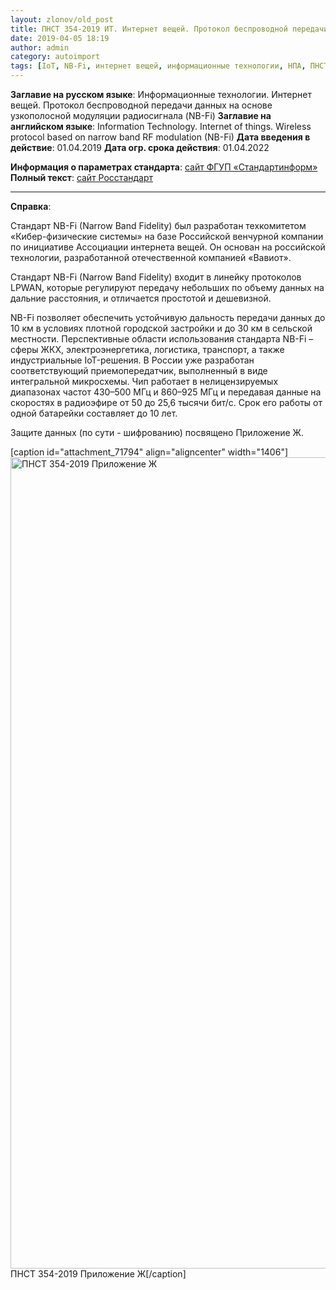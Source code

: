 ```yaml
---
layout: zlonov/old_post
title: ПНСТ 354-2019 ИТ. Интернет вещей. Протокол беспроводной передачи данных на основе узкополосной модуляции радиосигнала (NB-Fi)
date: 2019-04-05 18:19
author: admin
category: autoimport
tags: [IoT, NB-Fi, интернет вещей, информационные технологии, НПА, ПНСТ, предстандарт]
---
```

<strong>Заглавие на русском языке</strong>: Информационные технологии. Интернет вещей. Протокол беспроводной передачи данных на основе узкополосной модуляции радиосигнала (NB-Fi)
<strong>Заглавие на английском языке</strong>: Information Technology. Internet of things. Wireless protocol based on narrow band RF modulation (NB-Fi)
<strong>Дата введения в действие</strong>: 01.04.2019
<strong>Дата огр. срока действия</strong>: 01.04.2022

<strong>Информация о параметрах стандарта</strong>: <a href="http://nd.gostinfo.ru/document/6446213.aspx">сайт ФГУП «Стандартинформ»</a>
<strong>Полный текст</strong>: <a href="http://protect.gost.ru/v.aspx?control=8&amp;baseC=6&amp;page=3&amp;month=3&amp;year=2019&amp;search=&amp;RegNum=1&amp;DocOnPageCount=15&amp;id=224621&amp;pageK=5E865E05-1F33-49F0-BA71-DED2D095203F">сайт Росстандарт</a>

<hr />

<strong>Справка</strong>:

Стандарт NB-Fi (Narrow Band Fidelity) был разработан техкомитетом «Кибер-физические системы» на базе Российской венчурной компании по инициативе Ассоциации интернета вещей. Он основан на российской технологии, разработанной отечественной компанией «Вавиот».

Стандарт NB-Fi (Narrow Band Fidelity) входит в линейку протоколов LPWAN, которые регулируют передачу небольших по объему данных на дальние расстояния, и отличается простотой и дешевизной.

NB-Fi позволяет обеспечить устойчивую дальность передачи данных до 10 км в условиях плотной городской застройки и до 30 км в сельской местности. Перспективные области использования стандарта NB-Fi – сферы ЖКХ, электроэнергетика, логистика, транспорт, а также индустриальные IoT-решения. В России уже разработан соответствующий приемопередатчик, выполненный в виде интегральной микросхемы. Чип работает в нелицензируемых диапазонах частот 430–500 МГц и 860–925 МГц и передавая данные на скоростях в радиоэфире от 50 до 25,6 тысячи бит/с. Срок его работы от одной батарейки составляет до 10 лет.

Защите данных (по сути - шифрованию) посвящено Приложение Ж.

[caption id="attachment_71794" align="aligncenter" width="1406"]<a href="/assets/uploads/ПНСТ-354-2019-Приложение-Ж.png"><img class="size-full wp-image-71794" src="/assets/uploads/ПНСТ-354-2019-Приложение-Ж.png" alt="ПНСТ 354-2019 Приложение Ж" width="1406" height="1298" /></a> ПНСТ 354-2019 Приложение Ж[/caption]

&nbsp;
